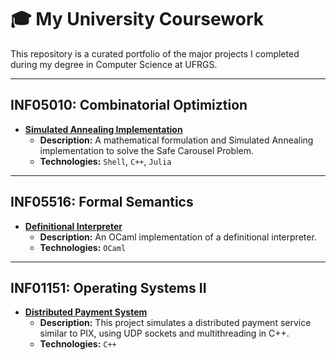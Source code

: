 # 🎓 My University Coursework

This repository is a curated portfolio of the major projects I completed during my degree in Computer Science at UFRGS.

---

## INF05010: Combinatorial Optimiztion
* **[Simulated Annealing Implementation](https://github.com/jfhmunhoz/safe-carousel-optimization)**
    * **Description:** A mathematical formulation and Simulated Annealing implementation to solve the Safe Carousel Problem.
    * **Technologies:** `Shell`, `C++`, `Julia`

---

## INF05516: Formal Semantics
* **[Definitional Interpreter](https://github.com/jfhmunhoz/definitional-interpreter)**
    * **Description:** An OCaml implementation of a definitional interpreter.
    * **Technologies:** `OCaml`

---

## INF01151: Operating Systems II
* **[Distributed Payment System](https://github.com/jfhmunhoz/cpp-pix-simulator)**
    * **Description:** This project simulates a distributed payment service similar to PIX, using UDP sockets and multithreading in C++.
    * **Technologies:** `C++`
